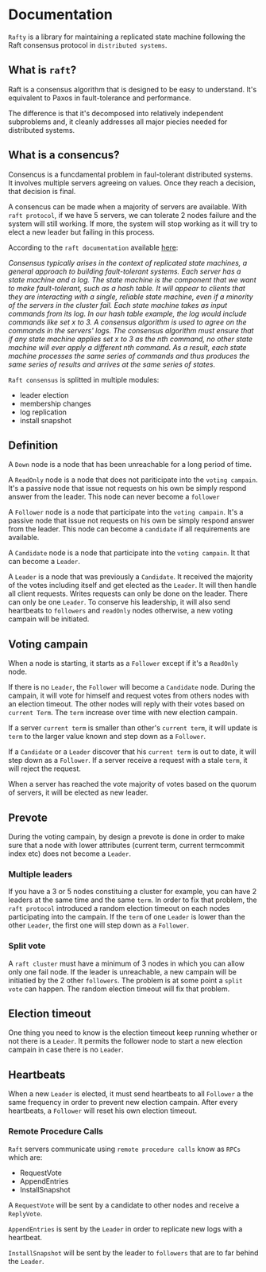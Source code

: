 # Documentation

`Rafty` is a library for maintaining a replicated state machine following the Raft consensus protocol in `distributed systems`.

## What is `raft`?

Raft is a consensus algorithm that is designed to be easy to understand. It's equivalent to Paxos in fault-tolerance and performance.

The difference is that it's decomposed into relatively independent subproblems and, it cleanly addresses all major piecies needed for distributed systems.

## What is a consencus?

Consencus is a funcdamental problem in faul-tolerant distributed systems. It involves multiple servers agreeing on values. Once they reach a decision, that decision is final.

A consencus can be made when a majority of servers are available. With `raft protocol`, if we have 5 servers, we can tolerate 2 nodes failure and the system will still working. If more, the system will stop working as it will try to elect a new leader but failing in this process.

According to the `raft documentation` available [here](https://raft.github.io/raft.pdf):

_Consensus typically arises in the context of replicated state machines, a general approach to building fault-tolerant systems. Each server has a state machine and a log. The state machine is the component that we want to make fault-tolerant, such as a hash table. It will appear to clients that they are interacting with a single, reliable state machine, even if a minority of the servers in the cluster fail. Each state machine takes as input commands from its log. In our hash table example, the log would include commands like set x to 3. A consensus algorithm is used to agree on the commands in the servers' logs. The consensus algorithm must ensure that if any state machine applies set x to 3 as the nth command, no other state machine will ever apply a different nth command. As a result, each state machine processes the same series of commands and thus produces the same series of results and arrives at the same series of states_.

`Raft consensus` is splitted in multiple modules:
- leader election
- membership changes
- log replication
- install snapshot

## Definition

A `Down` node is a node that has been unreachable for a long period of time.

A `ReadOnly` node is a node that does not pariticipate into the `voting campain`. It's a passive node that issue not requests on his own be simply respond answer from the leader. This node can never become a `follower`

A `Follower` node is a node that participate into the `voting campain`. It's a passive node that issue not requests on his own be simply respond answer from the leader. This node can become a `candidate` if all requirements are available.

A `Candidate` node is a node that participate into the `voting campain`. It that can become a `Leader`.

A `Leader` is a node that was previously a `Candidate`. It received the majority of the votes including itself and get elected as the `Leader`. It will then handle all client requests. Writes requests can only be done on the leader. There can only be one `Leader`. To conserve his leadership, it will also send heartbeats to `followers` and `readOnly` nodes otherwise, a new voting campain will be initiated.

## Voting campain

When a node is starting, it starts as a `Follower` except if it's a `ReadOnly` node.

If there is no `Leader`, the `Follower` will become a `Candidate` node.
During the campain, it will vote for himself and request votes from others nodes with an election timeout.
The other nodes will reply with their votes based on `current Term`. The `term` increase over time with new election campain.

If a server `current term` is smaller than other's `current term`, it will update is `term` to the larger value known and step down as a `Follower`.

If a `Candidate` or a `Leader` discover that his `current term` is out to date, it will step down as a `Follower`.
If a server receive a request with a stale `term`, it will reject the request.

When a server has reached the vote majority of votes based on the quorum of servers, it will be elected as new leader.

## Prevote

During the voting campain, by design a prevote is done in order to make sure that a node with lower attributes (current term, current termcommit index etc) does not become a `Leader`.

### Multiple leaders

If you have a 3 or 5 nodes constituing a cluster for example, you can have 2 leaders at the same time and the same `term`. In order to fix that problem, the `raft protocol` introduced a random election timeout on each nodes participating into the campain.
If the `term` of one `Leader` is lower than the other `Leader`, the first one will step down as a `Follower`.

### Split vote

A `raft cluster` must have a minimum of 3 nodes in which you can allow only one fail node. If the leader is unreachable, a new campain will be initiatied by the 2 other `followers`. The problem is at some point a `split vote` can happen. The random election timeout will fix that problem.

## Election timeout

One thing you need to know is the election timeout keep running whether or not there is a `Leader`.
It permits the follower node to start a new election campain in case there is no `Leader`.

## Heartbeats

When a new `Leader` is elected, it must send heartbeats to all `Follower` a the same frequency in order to prevent new election campain. After every heartbeats, a `Follower` will reset his own election timeout.

### Remote Procedure Calls

`Raft` servers communicate using `remote procedure calls` know as `RPCs` which are:
- RequestVote
- AppendEntries
- InstallSnapshot

A `RequestVote` will be sent by a candidate to other nodes and receive a `ReplyVote`.

`AppendEntries` is sent by the `Leader` in order to replicate new logs with a heartbeat.

`InstallSnapshot` will be sent by the leader to `followers` that are to far behind the `Leader`.
